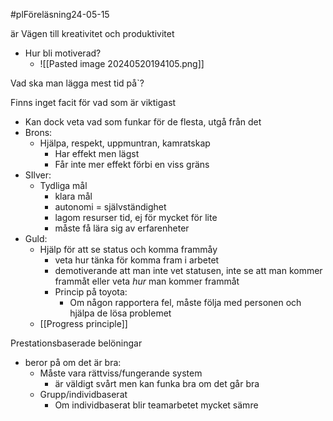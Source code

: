 #plFöreläsning24-05-15

är Vägen till kreativitet och produktivitet

- Hur bli motiverad?
	- ![[Pasted image 20240520194105.png]]

Vad ska man lägga mest tid på`?

Finns inget facit för vad som är viktigast
- Kan dock veta vad som funkar för de flesta, utgå från det
- Brons: 
	- Hjälpa, respekt, uppmuntran, kamratskap
		- Har effekt men lägst
		- Får inte mer effekt förbi en viss gräns
- SIlver:
	- Tydliga mål
		- klara mål
		- autonomi = självständighet
		- lagom resurser tid, ej för mycket för lite
		- måste få lära sig av erfarenheter
- Guld:
	- Hjälp för att se status och komma frammåy
		- veta hur tänka för komma fram i arbetet
		- demotiverande att man inte vet statusen, inte se att man kommer frammåt eller veta *hur* man kommer frammåt
		- Princip på toyota:
			- Om någon rapportera fel, måste följa med personen och hjälpa de lösa problemet
	- [[Progress principle]]

Prestationsbaserade belöningar
- beror på om det är bra:
	- Måste vara rättviss/fungerande system
		- är väldigt svårt men kan funka bra om det går bra
	- Grupp/individbaserat
		- Om individbaserat blir teamarbetet mycket sämre

